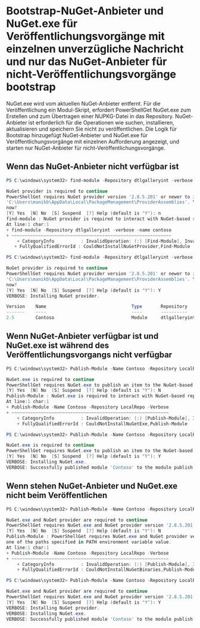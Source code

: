 # Bootstrap-NuGet-Anbieter und NuGet.exe für Veröffentlichungsvorgänge mit einzelnen unverzügliche Nachricht und nur das NuGet-Anbieter für nicht-Veröffentlichungsvorgänge bootstrap

NuGet.exe wird vom aktuellen NuGet-Anbieter entfernt. Für die Veröffentlichung ein Modul-Skript, erfordert PowerShellGet NuGet.exe zum Erstellen und zum Übertragen einer NUPKG-Datei in das Repository. NuGet-Anbieter ist erforderlich für die Operationen wie suchen, installieren, aktualisieren und speichern Sie nicht zu veröffentlichen.
Die Logik für Bootstrap hinzugefügt NuGet-Anbieter und NuGet.exe für Veröffentlichungsvorgänge mit einzelnen Aufforderung angezeigt, und starten nur NuGet-Anbieter für nicht-Veröffentlichungsvorgänge.

## Wenn das NuGet-Anbieter nicht verfügbar ist

```powershell                                
PS C:\windows\system32> find-module -Repository dtlgalleryint -verbose -name contoso

NuGet provider is required to continue
PowerShellGet requires NuGet provider version '2.8.5.201' or newer to interact with NuGet-based repositories. The NuGet provider must be available in 'C:\Program Files\PackageManagement\ProviderAssemblies' or
'C:\Users\manikb\AppData\Local\PackageManagement\ProviderAssemblies'. You can also install the NuGet provider by running 'Install-PackageProvider -Name NuGet -MinimumVersion 2.8.5.201 -Force'. Do you want PowerShellGet to install and import the NuGet provider
now?
[Y] Yes  [N] No  [S] Suspend  [?] Help (default is "Y"): n
find-module : NuGet provider is required to interact with NuGet-based repositories. Please ensure that '2.8.5.201' or newer version of NuGet provider is installed.
At line:1 char:1
+ find-module -Repository dtlgalleryint -verbose -name contoso
+ ~~~~~~~~~~~~~~~~~~~~~~~~~~~~~~~~~~~~~~~~~~~~~~~~~~~~~~~~~~~~
    + CategoryInfo          : InvalidOperation: (:) [Find-Module], InvalidOperationException
   + FullyQualifiedErrorId : CouldNotInstallNuGetProvider,Find-Module

PS C:\windows\system32> find-module -Repository dtlgalleryint -verbose -name contoso

NuGet provider is required to continue
PowerShellGet requires NuGet provider version '2.8.5.201' or newer to interact with NuGet-based repositories. The NuGet provider must be available in 'C:\Program Files\PackageManagement\ProviderAssemblies' or
'C:\Users\manikb\AppData\Local\PackageManagement\ProviderAssemblies'. You can also install the NuGet provider by running 'Install-PackageProvider -Name NuGet -MinimumVersion 2.8.5.201 -Force'. Do you want PowerShellGet to install and import the NuGet provider
now?
[Y] Yes  [N] No  [S] Suspend  [?] Help (default is "Y"): Y
VERBOSE: Installing NuGet provider.

Version    Name                                Type       Repository           Description
-------    ----                                ----       ----------           -----------
2.5        Contoso                             Module     dtlgalleryint        Contoso module
```

## Wenn NuGet-Anbieter verfügbar ist und NuGet.exe ist während des Veröffentlichungsvorgangs nicht verfügbar

```powershell
PS C:\windows\system32> Publish-Module -Name Contoso -Repository LocalRepo -Verbose

NuGet.exe is required to continue
PowerShellGet requires NuGet.exe to publish an item to the NuGet-based repositories. NuGet.exe must be available under one of the paths specified in PATH environment variable value. Do you want PowerShellGet to install NuGet.exe now?
[Y] Yes  [N] No  [S] Suspend  [?] Help (default is "Y"): N
Publish-Module : NuGet.exe is required to interact with NuGet-based repositories. Please ensure that NuGet.exe is available under one of the paths specified in PATH environment variable value.
At line:1 char:1
+ Publish-Module -Name Contoso -Repository LocalRepo -Verbose
+ ~~~~~~~~~~~~~~~~~~~~~~~~~~~~~~~~~~~~~~~~~~~~~~~~~~~~~~~~~~~
    + CategoryInfo          : InvalidOperation: (:) [Publish-Module], InvalidOperationException
    + FullyQualifiedErrorId : CouldNotInstallNuGetExe,Publish-Module

PS C:\windows\system32> Publish-Module -Name Contoso -Repository LocalRepo -Verbose

NuGet.exe is required to continue
PowerShellGet requires NuGet.exe to publish an item to the NuGet-based repositories. NuGet.exe must be available under one of the paths specified in PATH environment variable value. Do you want PowerShellGet to install NuGet.exe now?
[Y] Yes  [N] No  [S] Suspend  [?] Help (default is "Y"): Y
VERBOSE: Installing NuGet.exe.
VERBOSE: Successfully published module 'Contoso' to the module publish location 'C:\LocalGallery'. Please allow few minutes for 'Contoso' to show up in the search results.
```
                   
## Wenn stehen NuGet-Anbieter und NuGet.exe nicht beim Veröffentlichen

```powershell
PS C:\windows\system32> Publish-Module -Name Contoso -Repository LocalRepo -Verbose

NuGet.exe and NuGet provider are required to continue
PowerShellGet requires NuGet.exe and NuGet provider version '2.8.5.201' or newer to interact with the NuGet-based repositories. Do you want PowerShellGet to install both NuGet.exe and NuGet provider now?
[Y] Yes  [N] No  [S] Suspend  [?] Help (default is "Y"): N
Publish-Module : PowerShellGet requires NuGet.exe and NuGet provider version '2.8.5.201' or newer to interact with the NuGet-based repositories. Please ensure that '2.8.5.201' or newer version of NuGet provider is installed and NuGet.exe is available under 
one of the paths specified in PATH environment variable value.
At line:1 char:1
+ Publish-Module -Name Contoso -Repository LocalRepo -Verbose
+ ~~~~~~~~~~~~~~~~~~~~~~~~~~~~~~~~~~~~~~~~~~~~~~~~~~~~~~~~~~~
    + CategoryInfo          : InvalidOperation: (:) [Publish-Module], InvalidOperationException
    + FullyQualifiedErrorId : CouldNotInstallNuGetBinaries,Publish-Module

PS C:\windows\system32> Publish-Module -Name Contoso -Repository LocalRepo -Verbose

NuGet.exe and NuGet provider are required to continue
PowerShellGet requires NuGet.exe and NuGet provider version '2.8.5.201' or newer to interact with the NuGet-based repositories. Do you want PowerShellGet to install both NuGet.exe and NuGet provider now?
[Y] Yes  [N] No  [S] Suspend  [?] Help (default is "Y"): Y
VERBOSE: Installing NuGet provider.
VERBOSE: Installing NuGet.exe.
VERBOSE: Successfully published module 'Contoso' to the module publish location 'C:\LocalGallery'. Please allow few minutes for 'Contoso' to show up in the search results.
```

<!--HONumber=Oct16_HO1-->


